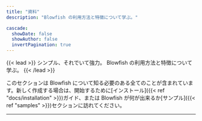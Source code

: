 ```yaml
---
title: "資料"
description: "Blowfish の利用方法と特徴について学ぶ。"

cascade:
  showDate: false
  showAuthor: false
  invertPagination: true
---
```


{{< lead >}}
シンプル、それでいて強力。 Blowfish の利用方法と特徴について学ぶ。
{{< /lead >}}

このセクションは Blowfish について知る必要のある全てのことが含まれています。新しく作成する場合は、開始するために[インストール]({{< ref "docs/installation" >}})ガイド、または Blowfish が何が出来るか[サンプル]({{< ref "samples" >}})セクションに訪れてください。

---
